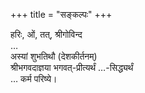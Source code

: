 +++
title = "सङ्कल्पः"
+++


हरिः, ओं,  तत्,
श्रीगोविन्द  
…  
अस्यां शुभतिथौ
(देशकीर्तनम्)  
श्रीभगवदाज्ञया भगवत्-प्रीत्यर्थं …-सिद्ध्यर्थं  
… कर्म परिष्ये। 